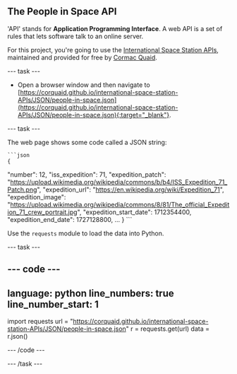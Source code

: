 ## The People in Space API

'API' stands for **Application Programming Interface**. A web API is a set of rules that lets software talk to an online server. 

For this project, you're going to use the [International Space Station APIs](https://github.com/corquaid/international-space-station-APIs), maintained and provided for free by [Cormac Quaid](https://github.com/corquaid).

--- task ---
+ Open a browser window and then navigate to [https://corquaid.github.io/international-space-station-APIs/JSON/people-in-space.json](https://corquaid.github.io/international-space-station-APIs/JSON/people-in-space.json){:target="_blank"}.

--- task ---

The web page shows some code called a JSON string:

	```json
	{
  "number": 12,
  "iss_expedition": 71,
  "expedition_patch": "https://upload.wikimedia.org/wikipedia/commons/b/b4/ISS_Expedition_71_Patch.png",
  "expedition_url": "https://en.wikipedia.org/wiki/Expedition_71",
  "expedition_image": "https://upload.wikimedia.org/wikipedia/commons/8/81/The_official_Expedition_71_crew_portrait.jpg",
  "expedition_start_date": 1712354400,
  "expedition_end_date": 1727128800,
  ...
  }
	```

Use the `requests` module to load the data into Python.

--- task ---

--- code ---
---
language: python
line_numbers: true
line_number_start: 1
---
import requests
url = "https://corquaid.github.io/international-space-station-APIs/JSON/people-in-space.json"
r = requests.get(url)
data = r.json()

--- /code ---

--- /task ---